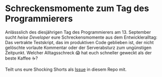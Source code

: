 # Schreckensmomente zum Tag des Programmierers

Anlässslich des diesjährigen Tag des Programmierers am 13. September sucht _heise Developer_ eure Schreckensmomente aus dem Entwickleralltag: Das vertrakte Testskript, das im produktiven Code geblieben ist, der nicht gelöschte vorlaute Kommentar oder der Serverabsturz zum ungünstigen Zeitpunkt. Welcher Alltagsschreck 😱 hat euch schneller  geweckt als der beste Kaffee ☕? 

Teilt uns eure Shocking Shorts als <a href="https://github.com/ix-magazin/ShockingShorts/issues">Issue</a> in diesem Repo mit.

